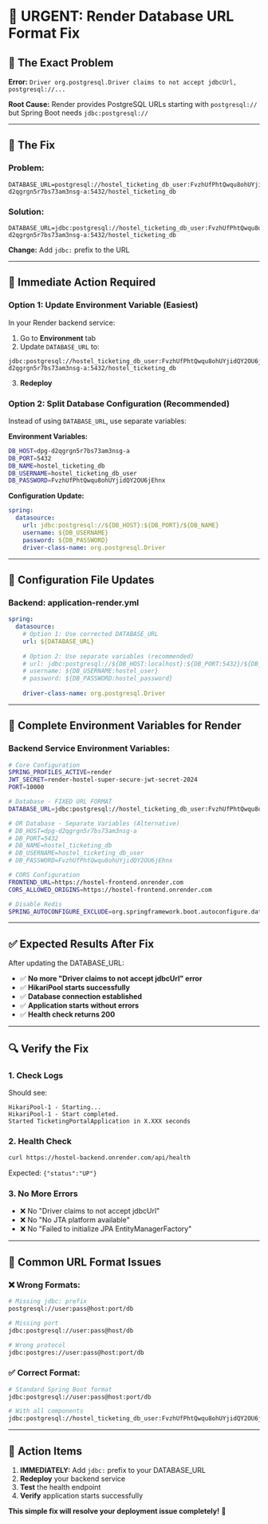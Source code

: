 # 🔧 URGENT: Render Database URL Format Fix

## 🚨 **The Exact Problem**

**Error:** `Driver org.postgresql.Driver claims to not accept jdbcUrl, postgresql://...`

**Root Cause:** Render provides PostgreSQL URLs starting with `postgresql://` but Spring Boot needs `jdbc:postgresql://`

---

## 🎯 **The Fix**

### **Problem:**
```
DATABASE_URL=postgresql://hostel_ticketing_db_user:FvzhUfPhtQwqu8ohUYjidQY2OU6jEhnx@dpg-d2qgrgn5r7bs73am3nsg-a:5432/hostel_ticketing_db
```

### **Solution:**
```
DATABASE_URL=jdbc:postgresql://hostel_ticketing_db_user:FvzhUfPhtQwqu8ohUYjidQY2OU6jEhnx@dpg-d2qgrgn5r7bs73am3nsg-a:5432/hostel_ticketing_db
```

**Change:** Add `jdbc:` prefix to the URL

---

## 🚀 **Immediate Action Required**

### **Option 1: Update Environment Variable (Easiest)**
In your Render backend service:
1. Go to **Environment** tab
2. Update `DATABASE_URL` to:
```
jdbc:postgresql://hostel_ticketing_db_user:FvzhUfPhtQwqu8ohUYjidQY2OU6jEhnx@dpg-d2qgrgn5r7bs73am3nsg-a:5432/hostel_ticketing_db
```
3. **Redeploy**

### **Option 2: Split Database Configuration (Recommended)**
Instead of using `DATABASE_URL`, use separate variables:

**Environment Variables:**
```bash
DB_HOST=dpg-d2qgrgn5r7bs73am3nsg-a
DB_PORT=5432
DB_NAME=hostel_ticketing_db
DB_USERNAME=hostel_ticketing_db_user
DB_PASSWORD=FvzhUfPhtQwqu8ohUYjidQY2OU6jEhnx
```

**Configuration Update:**
```yaml
spring:
  datasource:
    url: jdbc:postgresql://${DB_HOST}:${DB_PORT}/${DB_NAME}
    username: ${DB_USERNAME}
    password: ${DB_PASSWORD}
    driver-class-name: org.postgresql.Driver
```

---

## 🔧 **Configuration File Updates**

### **Backend: application-render.yml**
```yaml
spring:
  datasource:
    # Option 1: Use corrected DATABASE_URL
    url: ${DATABASE_URL}
    
    # Option 2: Use separate variables (recommended)
    # url: jdbc:postgresql://${DB_HOST:localhost}:${DB_PORT:5432}/${DB_NAME:hostel_ticketing}
    # username: ${DB_USERNAME:hostel_user}
    # password: ${DB_PASSWORD:hostel_password}
    
    driver-class-name: org.postgresql.Driver
```

---

## 🚀 **Complete Environment Variables for Render**

### **Backend Service Environment Variables:**
```bash
# Core Configuration
SPRING_PROFILES_ACTIVE=render
JWT_SECRET=render-hostel-super-secure-jwt-secret-2024
PORT=10000

# Database - FIXED URL FORMAT
DATABASE_URL=jdbc:postgresql://hostel_ticketing_db_user:FvzhUfPhtQwqu8ohUYjidQY2OU6jEhnx@dpg-d2qgrgn5r7bs73am3nsg-a:5432/hostel_ticketing_db

# OR Database - Separate Variables (Alternative)
# DB_HOST=dpg-d2qgrgn5r7bs73am3nsg-a
# DB_PORT=5432
# DB_NAME=hostel_ticketing_db
# DB_USERNAME=hostel_ticketing_db_user
# DB_PASSWORD=FvzhUfPhtQwqu8ohUYjidQY2OU6jEhnx

# CORS Configuration
FRONTEND_URL=https://hostel-frontend.onrender.com
CORS_ALLOWED_ORIGINS=https://hostel-frontend.onrender.com

# Disable Redis
SPRING_AUTOCONFIGURE_EXCLUDE=org.springframework.boot.autoconfigure.data.redis.RedisAutoConfiguration,org.springframework.boot.autoconfigure.data.redis.RedisRepositoriesAutoConfiguration
```

---

## ✅ **Expected Results After Fix**

After updating the DATABASE_URL:
- ✅ **No more "Driver claims to not accept jdbcUrl" error**
- ✅ **HikariPool starts successfully**
- ✅ **Database connection established**
- ✅ **Application starts without errors**
- ✅ **Health check returns 200**

---

## 🔍 **Verify the Fix**

### **1. Check Logs**
Should see:
```
HikariPool-1 - Starting...
HikariPool-1 - Start completed.
Started TicketingPortalApplication in X.XXX seconds
```

### **2. Health Check**
```bash
curl https://hostel-backend.onrender.com/api/health
```
Expected: `{"status":"UP"}`

### **3. No More Errors**
- ❌ No "Driver claims to not accept jdbcUrl" 
- ❌ No "No JTA platform available"
- ❌ No "Failed to initialize JPA EntityManagerFactory"

---

## 🚨 **Common URL Format Issues**

### **❌ Wrong Formats:**
```bash
# Missing jdbc: prefix
postgresql://user:pass@host:port/db

# Missing port
jdbc:postgresql://user:pass@host/db

# Wrong protocol
jdbc:postgres://user:pass@host:port/db
```

### **✅ Correct Format:**
```bash
# Standard Spring Boot format
jdbc:postgresql://user:pass@host:port/db

# With all components
jdbc:postgresql://hostel_ticketing_db_user:FvzhUfPhtQwqu8ohUYjidQY2OU6jEhnx@dpg-d2qgrgn5r7bs73am3nsg-a:5432/hostel_ticketing_db
```

---

## 🎯 **Action Items**

1. **IMMEDIATELY:** Add `jdbc:` prefix to your DATABASE_URL
2. **Redeploy** your backend service
3. **Test** the health endpoint
4. **Verify** application starts successfully

**This simple fix will resolve your deployment issue completely!** 🚀
